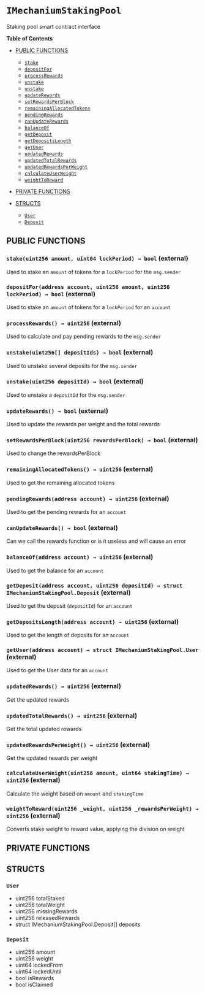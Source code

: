 # `IMechaniumStakingPool`
Staking pool smart contract interface




**Table of Contents**

- [PUBLIC FUNCTIONS](#public-functions)
    - [`stake`](#IMechaniumStakingPool-stake-uint256-uint64-)
    - [`depositFor`](#IMechaniumStakingPool-depositFor-address-uint256-uint256-)
    - [`processRewards`](#IMechaniumStakingPool-processRewards--)
    - [`unstake`](#IMechaniumStakingPool-unstake-uint256---)
    - [`unstake`](#IMechaniumStakingPool-unstake-uint256-)
    - [`updateRewards`](#IMechaniumStakingPool-updateRewards--)
    - [`setRewardsPerBlock`](#IMechaniumStakingPool-setRewardsPerBlock-uint256-)
    - [`remainingAllocatedTokens`](#IMechaniumStakingPool-remainingAllocatedTokens--)
    - [`pendingRewards`](#IMechaniumStakingPool-pendingRewards-address-)
    - [`canUpdateRewards`](#IMechaniumStakingPool-canUpdateRewards--)
    - [`balanceOf`](#IMechaniumStakingPool-balanceOf-address-)
    - [`getDeposit`](#IMechaniumStakingPool-getDeposit-address-uint256-)
    - [`getDepositsLength`](#IMechaniumStakingPool-getDepositsLength-address-)
    - [`getUser`](#IMechaniumStakingPool-getUser-address-)
    - [`updatedRewards`](#IMechaniumStakingPool-updatedRewards--)
    - [`updatedTotalRewards`](#IMechaniumStakingPool-updatedTotalRewards--)
    - [`updatedRewardsPerWeight`](#IMechaniumStakingPool-updatedRewardsPerWeight--)
    - [`calculateUserWeight`](#IMechaniumStakingPool-calculateUserWeight-uint256-uint64-)
    - [`weightToReward`](#IMechaniumStakingPool-weightToReward-uint256-uint256-)

- [PRIVATE FUNCTIONS](#private-functions)


- [STRUCTS](#structs)
    - [`User`](#IMechaniumStakingPool-User)
    - [`Deposit`](#IMechaniumStakingPool-Deposit)





## PUBLIC FUNCTIONS

### `stake(uint256 amount, uint64 lockPeriod) → bool` (external) <span id="IMechaniumStakingPool-stake-uint256-uint64-"></span>
Used to stake an `amount` of tokens for a `lockPeriod` for the `msg.sender`


### `depositFor(address account, uint256 amount, uint256 lockPeriod) → bool` (external) <span id="IMechaniumStakingPool-depositFor-address-uint256-uint256-"></span>
Used to stake an `amount` of tokens for a `lockPeriod` for an `account`


### `processRewards() → uint256` (external) <span id="IMechaniumStakingPool-processRewards--"></span>
Used to calculate and pay pending rewards to the `msg.sender`


### `unstake(uint256[] depositIds) → bool` (external) <span id="IMechaniumStakingPool-unstake-uint256---"></span>
Used to unstake several deposits for the `msg.sender`


### `unstake(uint256 depositId) → bool` (external) <span id="IMechaniumStakingPool-unstake-uint256-"></span>
Used to unstake a `depositId` for the `msg.sender`


### `updateRewards() → bool` (external) <span id="IMechaniumStakingPool-updateRewards--"></span>
Used to update the rewards per weight and the total rewards


### `setRewardsPerBlock(uint256 rewardsPerBlock) → bool` (external) <span id="IMechaniumStakingPool-setRewardsPerBlock-uint256-"></span>
Used to change the rewardsPerBlock


### `remainingAllocatedTokens() → uint256` (external) <span id="IMechaniumStakingPool-remainingAllocatedTokens--"></span>
Used to get the remaining allocated tokens


### `pendingRewards(address account) → uint256` (external) <span id="IMechaniumStakingPool-pendingRewards-address-"></span>
Used to get the pending rewards for an `account`


### `canUpdateRewards() → bool` (external) <span id="IMechaniumStakingPool-canUpdateRewards--"></span>
Can we call the rewards function or is it useless and will cause an error


### `balanceOf(address account) → uint256` (external) <span id="IMechaniumStakingPool-balanceOf-address-"></span>
Used to get the balance for an `account`


### `getDeposit(address account, uint256 depositId) → struct IMechaniumStakingPool.Deposit` (external) <span id="IMechaniumStakingPool-getDeposit-address-uint256-"></span>
Used to get the deposit (`depositId`) for an `account`


### `getDepositsLength(address account) → uint256` (external) <span id="IMechaniumStakingPool-getDepositsLength-address-"></span>
Used to get the length of deposits for an `account`


### `getUser(address account) → struct IMechaniumStakingPool.User` (external) <span id="IMechaniumStakingPool-getUser-address-"></span>
Used to get the User data for an `account`


### `updatedRewards() → uint256` (external) <span id="IMechaniumStakingPool-updatedRewards--"></span>
Get the updated rewards


### `updatedTotalRewards() → uint256` (external) <span id="IMechaniumStakingPool-updatedTotalRewards--"></span>
Get the total updated rewards


### `updatedRewardsPerWeight() → uint256` (external) <span id="IMechaniumStakingPool-updatedRewardsPerWeight--"></span>
Get the updated rewards per weight


### `calculateUserWeight(uint256 amount, uint64 stakingTime) → uint256` (external) <span id="IMechaniumStakingPool-calculateUserWeight-uint256-uint64-"></span>
Calculate the weight based on `amount` and `stakingTime`


### `weightToReward(uint256 _weight, uint256 _rewardsPerWeight) → uint256` (external) <span id="IMechaniumStakingPool-weightToReward-uint256-uint256-"></span>
Converts stake weight to reward value, applying the division on weight


## PRIVATE FUNCTIONS


## STRUCTS

### `User` <span id="IMechaniumStakingPool-User"></span>
- uint256 totalStaked
- uint256 totalWeight
- uint256 missingRewards
- uint256 releasedRewards
- struct IMechaniumStakingPool.Deposit[] deposits

### `Deposit` <span id="IMechaniumStakingPool-Deposit"></span>
- uint256 amount
- uint256 weight
- uint64 lockedFrom
- uint64 lockedUntil
- bool isRewards
- bool isClaimed

